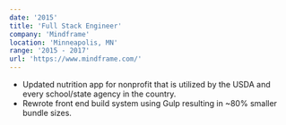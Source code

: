 ```yaml
---
date: '2015'
title: 'Full Stack Engineer'
company: 'Mindframe'
location: 'Minneapolis, MN'
range: '2015 - 2017'
url: 'https://www.mindframe.com/'
---
```


- Updated nutrition app for nonprofit that is utilized by the USDA and every school/state agency in the country.
- Rewrote front end build system using Gulp resulting in ~80% smaller bundle sizes.
